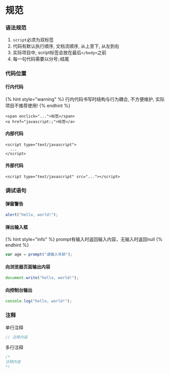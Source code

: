 # 规范

### 语法规范

1. `script`必须为双标签
2. 代码有默认执行顺序, 文档流顺序, 从上至下, 从左到右
3. 实际项目中, script标签会放在最后`</body>`之前
4. 每一句代码需要以分号`;`结尾

### 代码位置

#### 行内代码

{% hint style="warning" %}
行内代码书写时结构与行为耦合, 不方便维护, 实际项目不推荐使用!
{% endhint %}

```markup
<span onclick="...">标签</span>
<a href="javascript:;">标签</a>
```

#### 内部代码

```markup
<script type="text/javascript">
  ...    
</script>
```

#### 外部代码

```markup
<script type="text/javascript" src="..."></script>
```

### **调试语句**

#### 弹窗警告

```javascript
alert("hello, world!");
```

#### 弹出输入框

{% hint style="info" %}
prompt有输入时返回输入内容，无输入时返回null
{% endhint %}

```javascript
var age = prompt("请输入年龄");
```

#### 向浏览器页面输出内容

```javascript
document.write("hello, world!");
```

#### 向控制台输出

```javascript
console.log("hello, world!");
```

### 注释

单行注释

```javascript
// 注释内容
```

多行注释

```javascript
/*
注释内容
*/
```

